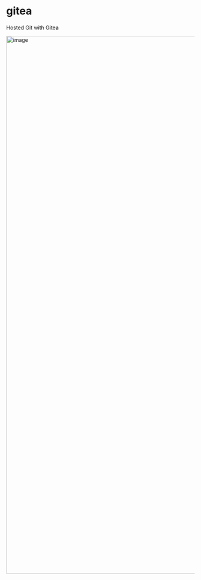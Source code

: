 # gitea
Hosted Git with Gitea

<img width="1439" alt="image" src="https://user-images.githubusercontent.com/30043398/60689692-74ae4c00-9ec0-11e9-9b5d-d713c9a86fc1.png">
